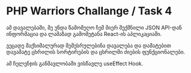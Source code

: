 # PHP Warriors Challange / Task 4

ამ დავალებაში, მე უნდა წამომეღო ჩემ მიერ შექმნილი JSON API-დან ინფორმაცია და ლამაზად გამომეტანა React-ის აპლიკაციაში. </br>

ვეცადე მაქსიმალურად შემესრულებინა დავალება და დამატებით დავამატე ცხრილის სორტირების და ცხრილში ძიების ფუნქციონალები. </br>

ამ ჩელენჯის განმავლობაში ვისწავლე useEffect Hook.
